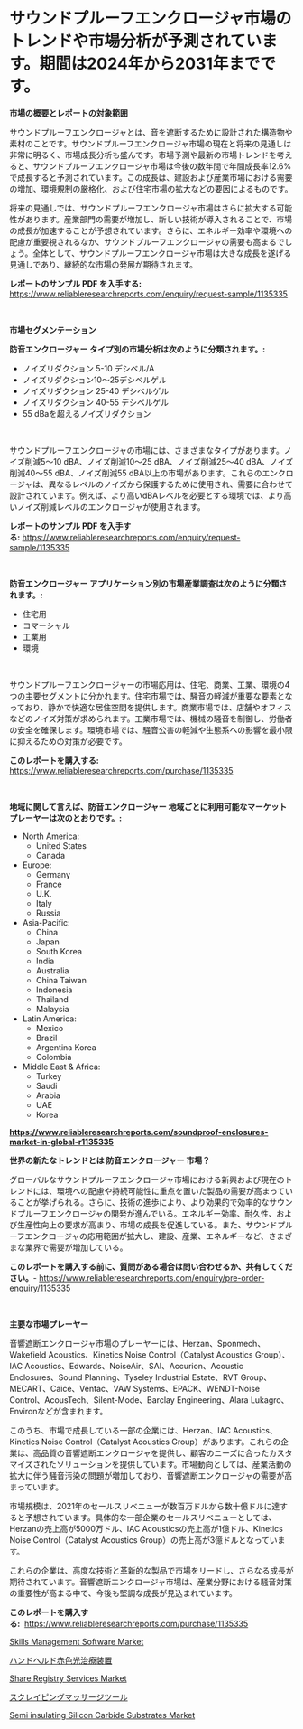 <p><h1>サウンドプルーフエンクロージャ市場のトレンドや市場分析が予測されています。期間は2024年から2031年までです。</h1></p><p><strong>市場の概要とレポートの対象範囲</strong></p>
<p><p>サウンドプルーフエンクロージャとは、音を遮断するために設計された構造物や素材のことです。サウンドプルーフエンクロージャ市場の現在と将来の見通しは非常に明るく、市場成長分析も盛んです。市場予測や最新の市場トレンドを考えると、サウンドプルーフエンクロージャ市場は今後の数年間で年間成長率12.6%で成長すると予測されています。この成長は、建設および産業市場における需要の増加、環境規制の厳格化、および住宅市場の拡大などの要因によるものです。</p><p>将来の見通しでは、サウンドプルーフエンクロージャ市場はさらに拡大する可能性があります。産業部門の需要が増加し、新しい技術が導入されることで、市場の成長が加速することが予想されています。さらに、エネルギー効率や環境への配慮が重要視されるなか、サウンドプルーフエンクロージャの需要も高まるでしょう。全体として、サウンドプルーフエンクロージャ市場は大きな成長を遂げる見通しであり、継続的な市場の発展が期待されます。</p></p>
<p><strong>レポートのサンプル PDF を入手する:</strong> <a href="https://www.reliableresearchreports.com/enquiry/request-sample/1135335">https://www.reliableresearchreports.com/enquiry/request-sample/1135335</a></p>
<p>&nbsp;</p>
<p><strong>市場セグメンテーション</strong></p>
<p><strong>防音エンクロージャー タイプ別の市場分析は次のように分類されます。:</strong></p>
<p><ul><li>ノイズリダクション 5-10 デシベル/A</li><li>ノイズリダクション10〜25デシベルゲル</li><li>ノイズリダクション 25-40 デシベルゲル</li><li>ノイズリダクション 40-55 デシベルゲル</li><li>55 dBaを超えるノイズリダクション</li></ul></p>
<p>&nbsp;</p>
<p><p>サウンドプルーフエンクロージャの市場には、さまざまなタイプがあります。ノイズ削減5〜10 dBA、ノイズ削減10〜25 dBA、ノイズ削減25〜40 dBA、ノイズ削減40〜55 dBA、ノイズ削減55 dBA以上の市場があります。これらのエンクロージャは、異なるレベルのノイズから保護するために使用され、需要に合わせて設計されています。例えば、より高いdBAレベルを必要とする環境では、より高いノイズ削減レベルのエンクロージャが使用されます。</p></p>
<p><strong>レポートのサンプル PDF を入手する:</strong>&nbsp;<a href="https://www.reliableresearchreports.com/enquiry/request-sample/1135335">https://www.reliableresearchreports.com/enquiry/request-sample/1135335</a></p>
<p>&nbsp;</p>
<p><strong> 防音エンクロージャー アプリケーション別の市場産業調査は次のように分類されます。:</strong></p>
<p><ul><li>住宅用</li><li>コマーシャル</li><li>工業用</li><li>環境</li></ul></p>
<p>&nbsp;</p>
<p><p>サウンドプルーフエンクロージャーの市場応用は、住宅、商業、工業、環境の4つの主要セグメントに分かれます。住宅市場では、騒音の軽減が重要な要素となっており、静かで快適な居住空間を提供します。商業市場では、店舗やオフィスなどのノイズ対策が求められます。工業市場では、機械の騒音を制御し、労働者の安全を確保します。環境市場では、騒音公害の軽減や生態系への影響を最小限に抑えるための対策が必要です。</p></p>
<p><strong>このレポートを購入する:</strong>&nbsp; <a href="https://www.reliableresearchreports.com/purchase/1135335">https://www.reliableresearchreports.com/purchase/1135335</a></p>
<p>&nbsp;</p>
<p><strong>地域に関して言えば、防音エンクロージャー 地域ごとに利用可能なマーケットプレーヤーは次のとおりです。:</strong></p>
<p><ul>
    <li>
        North America:
        <ul>
            <li>United States</li>
            <li>Canada</li>
        </ul>
    </li>
    <li>
        Europe:
        <ul>
            <li>Germany</li>
            <li>France</li>
            <li>U.K.</li>
            <li>Italy</li>
            <li>Russia</li>
        </ul>
    </li>
    <li>
        Asia-Pacific:
        <ul>
            <li>China</li>
            <li>Japan</li>
            <li>South Korea</li>
            <li>India</li>
            <li>Australia</li>
            <li>China Taiwan</li>
            <li>Indonesia</li>
            <li>Thailand</li>
            <li>Malaysia</li>
        </ul>
    </li>
    <li>
        Latin America:
        <ul>
            <li>Mexico</li>
            <li>Brazil</li>
            <li>Argentina Korea</li>
            <li>Colombia</li>
        </ul>
    </li>
    <li>
        Middle East & Africa:
        <ul>
            <li>Turkey</li>
            <li>Saudi</li>
            <li>Arabia</li>
            <li>UAE</li>
            <li>Korea</li>
        </ul>
    </li>
    </ul></p>
<p><strong><a href="https://www.reliableresearchreports.com/soundproof-enclosures-market-in-global-r1135335">https://www.reliableresearchreports.com/soundproof-enclosures-market-in-global-r1135335</a></strong>&nbsp;</p>
<p><strong>世界の新たなトレンドとは 防音エンクロージャー 市場？</strong></p>
<p><p>グローバルなサウンドプルーフエンクロージャ市場における新興および現在のトレンドには、環境への配慮や持続可能性に重点を置いた製品の需要が高まっていることが挙げられる。さらに、技術の進歩により、より効果的で効率的なサウンドプルーフエンクロージャの開発が進んでいる。エネルギー効率、耐久性、および生産性向上の要求が高まり、市場の成長を促進している。また、サウンドプルーフエンクロージャの応用範囲が拡大し、建設、産業、エネルギーなど、さまざまな業界で需要が増加している。</p></p>
<p><strong>このレポートを購入する前に、質問がある場合は問い合わせるか、共有してください。</strong>- <a href="https://www.reliableresearchreports.com/enquiry/pre-order-enquiry/1135335">https://www.reliableresearchreports.com/enquiry/pre-order-enquiry/1135335</a></p>
<p>&nbsp;</p>
<p><strong>主要な市場プレーヤー</strong></p>
<p><p>音響遮断エンクロージャ市場のプレーヤーには、Herzan、Sponmech、Wakefield Acoustics、Kinetics Noise Control（Catalyst Acoustics Group）、IAC Acoustics、Edwards、NoiseAir、SAI、Accurion、Acoustic Enclosures、Sound Planning、Tyseley Industrial Estate、RVT Group、MECART、Caice、Ventac、VAW Systems、EPACK、WENDT-Noise Control、AcousTech、Silent-Mode、Barclay Engineering、Alara Lukagro、Environなどが含まれます。</p><p>このうち、市場で成長している一部の企業には、Herzan、IAC Acoustics、Kinetics Noise Control（Catalyst Acoustics Group）があります。これらの企業は、高品質の音響遮断エンクロージャを提供し、顧客のニーズに合ったカスタマイズされたソリューションを提供しています。市場動向としては、産業活動の拡大に伴う騒音汚染の問題が増加しており、音響遮断エンクロージャの需要が高まっています。</p><p>市場規模は、2021年のセールスリベニューが数百万ドルから数十億ドルに達すると予想されています。具体的な一部企業のセールスリベニューとしては、Herzanの売上高が5000万ドル、IAC Acousticsの売上高が1億ドル、Kinetics Noise Control（Catalyst Acoustics Group）の売上高が3億ドルとなっています。</p><p>これらの企業は、高度な技術と革新的な製品で市場をリードし、さらなる成長が期待されています。音響遮断エンクロージャ市場は、産業分野における騒音対策の重要性が高まる中で、今後も堅調な成長が見込まれています。</p></p>
<p><strong>このレポートを購入する:</strong>&nbsp;&nbsp;<a href="https://www.reliableresearchreports.com/purchase/1135335">https://www.reliableresearchreports.com/purchase/1135335</a></p>
<p><p><a href="https://github.com/Sarissaschmalingtr6fz2739/Market-Research-Report-List-2/blob/main/skills-management-software-market.md">Skills Management Software Market</a></p><p><a href="https://github.com/cbigkbh02719/Market-Research-Report-List-1/blob/main/222250226392.md">ハンドヘルド赤色光治療装置</a></p><p><a href="https://github.com/jodemen/Market-Research-Report-List-2/blob/main/share-registry-services-market.md">Share Registry Services Market</a></p><p><a href="https://github.com/mreklxf44233/Market-Research-Report-List-1/blob/main/513251926391.md">スクレイピングマッサージツール</a></p><p><a href="https://nifty-kite-d51.notion.site/Semi-insulating-Silicon-Carbide-Substrates-Market-Size-CAGR-Trends-2024-2030-1e6891b4088a43a8941a585fa31e492c">Semi insulating Silicon Carbide Substrates Market</a></p></p>